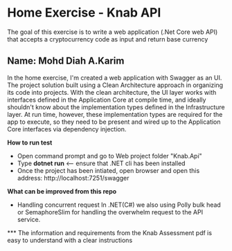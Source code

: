 # **Home Exercise - Knab API**
The goal of this exercise is to write a web application (.Net Core web API) that accepts a cryptocurrency code 
as input and return base currency

## Name: Mohd Diah A.Karim
In the home exercise, I'm created a web application with Swagger as an UI.
The project solution built using a Clean Architecture approach in organizing its code into projects.
With the clean architecture, the UI layer works with interfaces defined in the Application Core at compile time, and ideally shouldn't know about the implementation types defined in the Infrastructure layer. At run time, however, these implementation types are required for the app to execute, so they need to be present and wired up to the Application Core interfaces via dependency injection.

**How to run test**
- Open command prompt and go to Web project folder "Knab.Api"
- Type **dotnet run** <-- ensure that .NET cli has been installed
- Once the project has been intiated, open browser and open this address: http://localhost:7251/swagger

**What can be improved from this repo**
- Handling concurrent request
In .NET(C#) we also using Polly bulk head or SemaphoreSlim for handling the overwhelm request to the API service. 

*** The information and requirements from the Knab Assessment pdf is easy to understand with a clear instructions 

